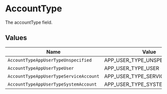 # AccountType

The accountType field.


## Values

| Name                                   | Value                                  |
| -------------------------------------- | -------------------------------------- |
| `AccountTypeAppUserTypeUnspecified`    | APP_USER_TYPE_UNSPECIFIED              |
| `AccountTypeAppUserTypeUser`           | APP_USER_TYPE_USER                     |
| `AccountTypeAppUserTypeServiceAccount` | APP_USER_TYPE_SERVICE_ACCOUNT          |
| `AccountTypeAppUserTypeSystemAccount`  | APP_USER_TYPE_SYSTEM_ACCOUNT           |
